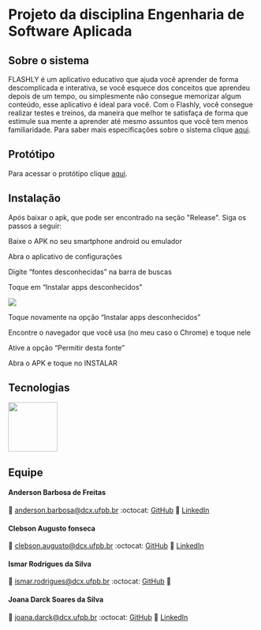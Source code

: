 # Projeto da disciplina Engenharia de Software Aplicada

## Sobre o sistema

FLASHLY é um aplicativo educativo que ajuda você aprender de forma descomplicada e interativa, se você esquece dos conceitos que aprendeu depois de um tempo, ou simplesmente não consegue memorizar algum conteúdo, esse aplicativo é ideal para você. Com o Flashly, você consegue realizar testes e treinos, da  maneira que melhor te satisfaça de forma que estimule sua mente a aprender até mesmo assuntos que você tem menos familiaridade. Para saber mais especificações sobre o sistema clique [aqui](https://github.com/ESA-grupo5/ESA_2020.1_Grupo-05/blob/master/Artefatos/Artefatos_ESA_2020.1_Grupo%2005.pdf).

## Protótipo
Para acessar o protótipo clique [aqui](https://www.figma.com/file/DFnMQAntPD59uk1sQmnxzg/Flashly?node-id=0%3A1).

## Instalação
Após baixar o apk, que pode ser encontrado na seção "Release". Siga os passos a seguir:
<p>Baixe o APK no seu smartphone android ou emulador</p>
<p>Abra o aplicativo de configurações</p>
<p>Digite “fontes desconhecidas” na barra de buscas</p>
<p>Toque em “Instalar apps desconhecidos”</p>

<img src="https://tecnoblog.net/wp-content/uploads/2020/11/instalar-apk-netflix-1.jpg"/>

<p>Toque novamente na opção “Instalar apps desconhecidos”</p>
<p>Encontre o navegador que você usa (no meu caso o Chrome) e toque nele</p>
<p>Ative a opção “Permitir desta fonte”</p>
<p>Abra o APK e toque no INSTALAR</p>

## Tecnologias

<img src="https://miro.medium.com/max/700/1*TkNd1PwwwdBi9Z3kdG5Hng.png" width="100"/>




## Equipe
#### Anderson Barbosa de Freitas
:email: anderson.barbosa@dcx.ufpb.br
:octocat: [GitHub](http://github.com/clebsonf)
:link: [LinkedIn](https://www.linkedin.com/in/anderson-barbosa-de-freitas/)

#### Clebson Augusto fonseca 
:email: clebson.augusto@dcx.ufpb.br
:octocat: [GitHub](http://github.com/clebsonf)
:link: [LinkedIn](https://www.linkedin.com/in/fclebson/)

#### Ismar Rodrigues da Silva 
:email: ismar.rodrigues@dcx.ufpb.br
:octocat: [GitHub](http://github.com/IsmarRodgs-dce)
:link:

#### Joana Darck Soares da Silva 
:email: joana.darck@dcx.ufpb.br
:octocat: [GitHub](http://github.com/joanasoaresd)
:link: [LinkedIn](https://www.linkedin.com/in/joanasoaresd/)
